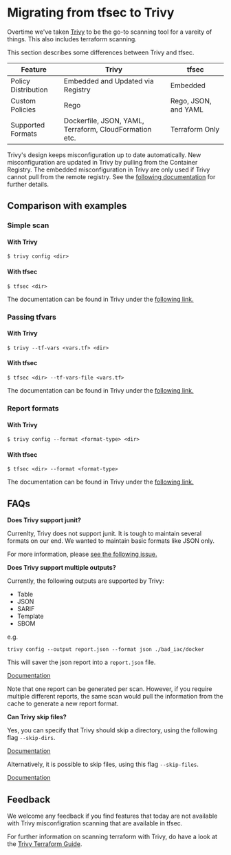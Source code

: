 # Migrating from tfsec to Trivy
Overtime we've taken [Trivy][trivy] to be the go-to scanning tool for a vareity of things. This also includes terraform scanning.

This section describes some differences between Trivy and tfsec.

| Feature              | Trivy                                                  | tfsec                |
|----------------------|--------------------------------------------------------|----------------------|
| Policy Distribution  | Embedded and Updated via Registry                      | Embedded             |
| Custom Policies      | Rego                                                   | Rego, JSON, and YAML |
| Supported Formats    | Dockerfile, JSON, YAML, Terraform, CloudFormation etc. | Terraform  Only      |


Trivy's design keeps misconfiguration up to date automatically. New misconfiguration are updated in Trivy by pulling from the Container Registry. The embedded misconfiguration in Trivy are only used if Trivy cannot pull from the remote registry. See the [following documentation](https://aquasecurity.github.io/trivy/v0.41/docs/scanner/misconfiguration/policy/builtin/#policy-distribution) for further details.

## Comparison with examples
### Simple scan
#### With Trivy
```shell
$ trivy config <dir>
```
#### With tfsec
```shell
$ tfsec <dir>
```

The documentation can be found in Trivy under the [following link.](https://aquasecurity.github.io/trivy/latest/docs/scanner/misconfiguration/)

### Passing tfvars
#### With Trivy
```shell
$ trivy --tf-vars <vars.tf> <dir>
```
#### With tfsec
```shell
$ tfsec <dir> --tf-vars-file <vars.tf>
```

The documentation can be found in Trivy under the [following link.](https://aquasecurity.github.io/trivy/v0.41/docs/scanner/misconfiguration/#terraform-value-overrides)

### Report formats
#### With Trivy
```shell
$ trivy config --format <format-type> <dir>
```

#### With tfsec
```shell
$ tfsec <dir> --format <format-type>
```

The documentation can be found in Trivy under the [following link.](https://aquasecurity.github.io/trivy/v0.41/docs/configuration/reporting/)

## FAQs

**Does Trivy support junit?**

Currenlty, Trivy does not support junit. It is tough to maintain several formats on our end. We wanted to maintain basic formats like JSON only.

For more information, please [see the following issue.](https://github.com/aquasecurity/trivy/issues/3753)

**Does Trivy support multiple outputs?**

Currently, the following outputs are supported by Trivy:

* Table
* JSON
* SARIF
* Template
* SBOM

e.g.
```
trivy config --output report.json --format json ./bad_iac/docker
```
This will saver the json report into a `report.json` file.

[Documentation](https://aquasecurity.github.io/trivy/v0.41/docs/configuration/reporting/)

Note that one report can be generated per scan. However, if you require multiple different reports, the same scan would pull the information from the cache to generate a new report format.

**Can Trivy skip files?**

Yes, you can specify that Trivy should skip a directory, using the following flag `--skip-dirs`.

[Documentation](https://aquasecurity.github.io/trivy/v0.41/docs/configuration/others/)

Alternatively, it is possible to skip files, using this flag `--skip-files`.

[Documentation](https://aquasecurity.github.io/trivy/v0.41/docs/configuration/others/#skip-files)

## Feedback

We welcome any feedback if you find features that today are not available with Trivy misconfigration scanning that are available in tfsec. 

For further information on scanning terraform with Trivy, do have a look at the [Trivy Terraform Guide](https://aquasecurity.github.io/trivy/latest/tutorials/terraform/scannig/).

[trivy]: https://github.com/aquasecurity/trivy
